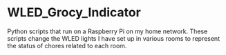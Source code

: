 # WLED_Grocy_Indicator
Python scripts that run on a Raspberry Pi on my home network. These scripts change the WLED lights I have set up in various rooms to represent the status of chores related to each room.
